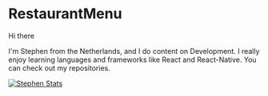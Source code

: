 # RestaurantMenu
Hi there 

I'm Stephen from the Netherlands, and I do content on Development. I really enjoy learning languages and frameworks like React and React-Native. You can check out my repositories.

[![Stephen Stats](https://github-readme-stats.vercel.app/api/?username=stphncrt&count_private=true&theme=tokyonight&showicons=true)]()
